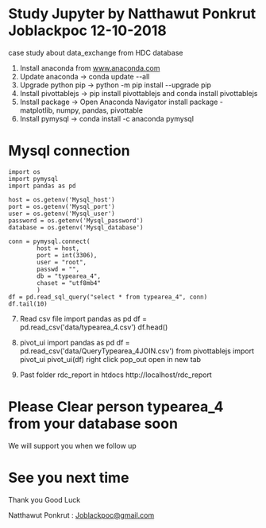 # Study Jupyter by Natthawut Ponkrut Joblackpoc 12-10-2018

case study about data_exchange from HDC database

1. Install anaconda from www.anaconda.com
2. Update anaconda -> conda update --all
3. Upgrade python pip -> python -m pip install --upgrade pip
4. Install pivottablejs -> pip install pivottablejs and conda install pivottablejs
5. Install package -> Open Anaconda Navigator
	install package - matplotlib, numpy, pandas, pivottable
6. Install pymysql -> conda install -c anaconda pymysql

# Mysql connection
	import os
	import pymysql
	import pandas as pd
	
	host = os.getenv('Mysql_host')
	port = os.getenv('Mysql_port')
	user = os.getenv('Mysql_user')
	password = os.getenv('Mysql_password')
	database = os.getenv('Mysql_database')
	
	conn = pymysql.connect(
			host = host,
			port = int(3306),
			user = "root",
			passwd = "",
			db = "typearea_4",
			chaset = "utf8mb4"
			)
	df = pd.read_sql_query("select * from typearea_4", conn)
	df.tail(10)
	
7. Read csv file
	import pandas as pd
	df = pd.read_csv('data/typearea_4.csv')
	df.head()

8. pivot_ui
	import pandas as pd
	df = pd.read_csv('data/QueryTypearea_4JOIN.csv')
	from pivottablejs import pivot_ui
	pivot_ui(df)
	right click pop_out open in new tab

9. Past folder rdc_report in htdocs
	http://localhost/rdc_report

# Please Clear person typearea_4 from your database soon
We will support you when we follow up 


# See you next time
Thank you Good Luck

Natthawut Ponkrut : Joblackpoc@gmail.com
